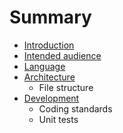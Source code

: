 # Summary

* [Introduction](docs/introduction.md)
* [Intended audience](docs/intended_audience.md)
* [Language](docs/language.md)
* [Architecture](docs/architecture/architecture.md)
   * File structure
* [Development](docs/development/development.md)
   * Coding standards
   * Unit tests

